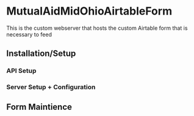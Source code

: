 # MutualAidMidOhioAirtableForm

This is the custom webserver that hosts the custom Airtable form that is necessary to feed 

## Installation/Setup

### API Setup

### Server Setup + Configuration

## Form Maintience
